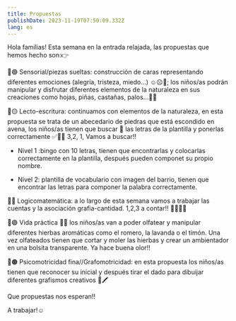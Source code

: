 ```yaml
---
title: Propuestas
publishDate: 2023-11-19T07:50:09.332Z
lang: es
---
```

Hola familias! Esta semana en la entrada relajada, las propuestas que hemos hecho son:👉

📍🟢 Sensorial/piezas sueltas: construcción de caras representando diferentes emociones (alegría, tristeza, miedo...) ☺️☹️😬; los niños/as podrán manipular y disfrutar diferentes elementos de la naturaleza en sus creaciones como hojas, piñas, castañas, palos...🍂🌰

📍🟡 Lecto-escritura: continuamos con elementos de la naturaleza, en esta propuesta se trata de un abecedario de piedras que está escondido en avena, los niños/as tienen que buscar 👀 las letras de la plantilla y ponerlas correctamente ✅👌🏼 3,2, 1, Vamos a buscar!!

- Nivel 1 :bingo con 10 letras, tienen que encontrarlas y colocarlas correctamente en la plantilla, después pueden componet su propio nombre.

- Nivel 2: plantilla de vocabulario con imagen del barrio, tienen que encontrar las letras para componer la palabra correctamente.

📍🔴 Logicomatemática: a lo largo de esta semana vamos a trabajar las cuentas y la asociación grafia-cantidad. 1,2,3 a contar!! ☝🏼✌🏼

📍🟣 Vida práctica 🪻🌿 los niños/as van a poder olfatear y manipular diferentes hierbas aromáticas como el romero, la lavanda o el timón. Una vez olfateados tienen que cortar y moler las hierbas y crear un ambientador en una bolsita transparente. Ya hace buena olor!!

📍🟤 Psicomotricidad fina//Grafomotricidad: en esta propuesta los niños/as tienen que reconocer su inicial y después tirar el dado para dibuijar diferentes grafismos creativos 🎲🖍️

Que propuestas nos esperan!!

A trabajar!☺️